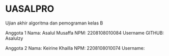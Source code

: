 # UASALPRO
Ujian akhir algoritma dan pemograman kelas B

Anggota 1
Nama: Asalul Musaffa
NPM: 2208108010084
Username GITHUB: Asalulzy

Anggota 2
Nama: Keirine Khailla
NPM: 2208108010074
Username: 
